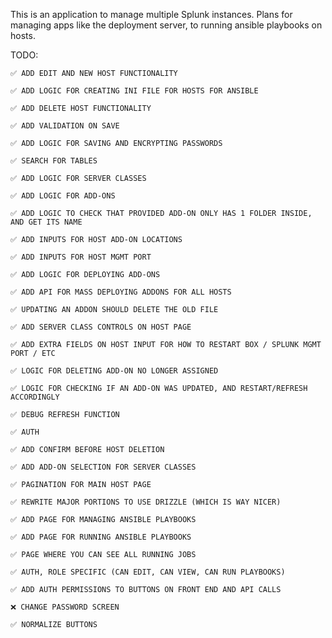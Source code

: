 This is an application to manage multiple Splunk instances. Plans for managing apps like the deployment server, to running ansible playbooks on hosts.


TODO:
    
    ✅ ADD EDIT AND NEW HOST FUNCTIONALITY

    ✅ ADD LOGIC FOR CREATING INI FILE FOR HOSTS FOR ANSIBLE

    ✅ ADD DELETE HOST FUNCTIONALITY

    ✅ ADD VALIDATION ON SAVE

    ✅ ADD LOGIC FOR SAVING AND ENCRYPTING PASSWORDS

    ✅ SEARCH FOR TABLES

    ✅ ADD LOGIC FOR SERVER CLASSES

    ✅ ADD LOGIC FOR ADD-ONS

    ✅ ADD LOGIC TO CHECK THAT PROVIDED ADD-ON ONLY HAS 1 FOLDER INSIDE, AND GET ITS NAME
    
    ✅ ADD INPUTS FOR HOST ADD-ON LOCATIONS
    
    ✅ ADD INPUTS FOR HOST MGMT PORT

    ✅ ADD LOGIC FOR DEPLOYING ADD-ONS

    ✅ ADD API FOR MASS DEPLOYING ADDONS FOR ALL HOSTS
    
    ✅ UPDATING AN ADDON SHOULD DELETE THE OLD FILE
    
    ✅ ADD SERVER CLASS CONTROLS ON HOST PAGE

    ✅ ADD EXTRA FIELDS ON HOST INPUT FOR HOW TO RESTART BOX / SPLUNK MGMT PORT / ETC 

    ✅ LOGIC FOR DELETING ADD-ON NO LONGER ASSIGNED

    ✅ LOGIC FOR CHECKING IF AN ADD-ON WAS UPDATED, AND RESTART/REFRESH ACCORDINGLY
    
    ✅ DEBUG REFRESH FUNCTION

    ✅ AUTH 

    ✅ ADD CONFIRM BEFORE HOST DELETION
    
    ✅ ADD ADD-ON SELECTION FOR SERVER CLASSES

    ✅ PAGINATION FOR MAIN HOST PAGE

    ✅ REWRITE MAJOR PORTIONS TO USE DRIZZLE (WHICH IS WAY NICER)

    ✅ ADD PAGE FOR MANAGING ANSIBLE PLAYBOOKS

    ✅ ADD PAGE FOR RUNNING ANSIBLE PLAYBOOKS
    
    ✅ PAGE WHERE YOU CAN SEE ALL RUNNING JOBS

    ✅ AUTH, ROLE SPECIFIC (CAN EDIT, CAN VIEW, CAN RUN PLAYBOOKS)

    ✅ ADD AUTH PERMISSIONS TO BUTTONS ON FRONT END AND API CALLS

    ❌ CHANGE PASSWORD SCREEN
    
    ✅ NORMALIZE BUTTONS





